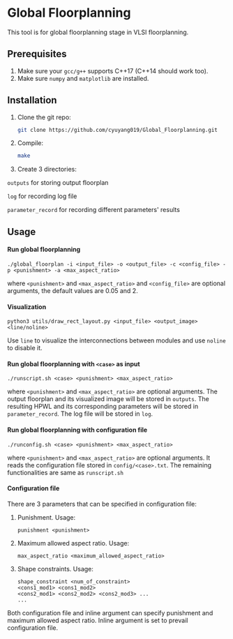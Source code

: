 # Global Floorplanning

This tool is for global floorplanning stage in VLSI floorplanning. 

## Prerequisites

1. Make sure your `gcc/g++` supports C++17 (C++14 should work too).
2. Make sure `numpy` and `matplotlib` are installed.

## Installation

1. Clone the git repo:

   ```sh
   git clone https://github.com/cyuyang019/Global_Floorplanning.git
   ```

2. Compile:

   ```sh
   make
   ```

3. Create 3 directories:

`outputs` for storing output floorplan

`log` for recording log file

`parameter_record` for recording different parameters' results



## Usage

#### Run global floorplanning

```shell
./global_floorplan -i <input_file> -o <output_file> -c <config_file> -p <punishment> -a <max_aspect_ratio>
```

where `<punishment>` and `<max_aspect_ratio>` and `<config_file>` are optional arguments, the default values are 0.05 and 2.

#### Visualization

```shell
python3 utils/draw_rect_layout.py <input_file> <output_image> <line/noline>
```

Use `line` to visualize the interconnections between modules and use `noline` to disable it.

#### Run global floorplanning with `<case>` as input

```shell
./runscript.sh <case> <punishment> <max_aspect_ratio>
```

where `<punishment>` and `<max_aspect_ratio>` are optional arguments. The output floorplan and its visualized image will be stored in `outputs`. The resulting HPWL and its corresponding parameters will be stored in `parameter_record`. The log file will be stored in `log`.

#### Run global floorplanning with configuration file

```shell
./runconfig.sh <case> <punishment> <max_aspect_ratio>
```

where `<punishment>` and `<max_aspect_ratio>` are optional arguments. It reads the configuration file stored in `config/<case>.txt`. The remaining functionalities are same as `runscript.sh`

#### Configuration file

There are 3 parameters that can be specified in configuration file:

1. Punishment. Usage:

   ```pseudocode
   punishment <punishment>
   ```

2. Maximum allowed aspect ratio. Usage:

   ``` pseudocode
   max_aspect_ratio <maximum_allowed_aspect_ratio>
   ```

3. Shape constraints. Usage:

   ``` pseudocode
   shape_constraint <num_of_constraint>
   <cons1_mod1> <cons1_mod2>
   <cons2_mod1> <cons2_mod2> <cons2_mod3> ...
   ...
   ```

Both configuration file and inline argument can specify punishment and maximum allowed aspect ratio. Inline argument is set to prevail configuration file.
